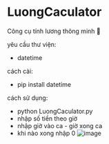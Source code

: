 # LuongCaculator
Công cụ tính lương thông minh 🐧

yêu cầu thư viện: 
- datetime

cách cài:
- pip install datetime

cách sử dụng:
- python LuongCaculator.py
- nhập số tiền theo giờ
- nhập giờ vào ca - giờ xong ca
- khi nào xong nhập 0
![image](https://github.com/user-attachments/assets/c4d53849-394d-4031-b566-728d91476b72)
